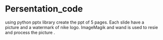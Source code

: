 # Persentation_code
using python pptx library create the ppt of 5 pages.
Each slide have a picture and a watermark of nike logo.
ImageMagik and wand is used to resie and process the picture .
